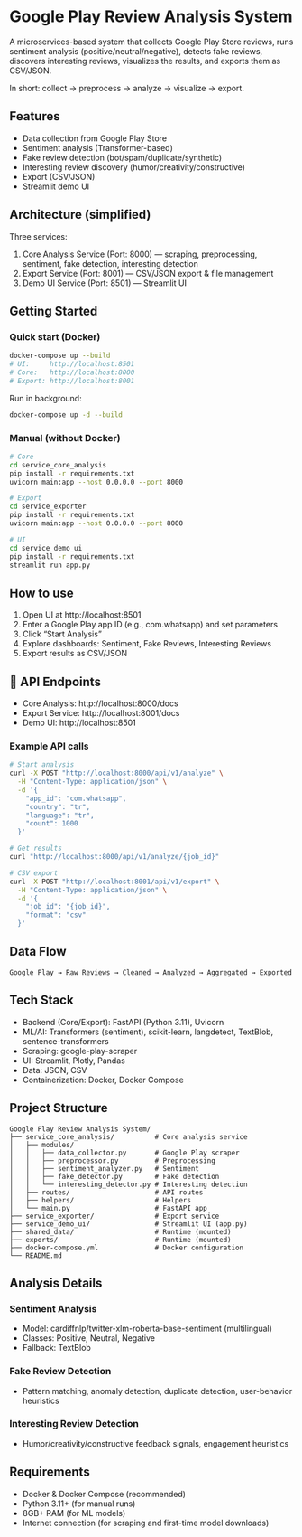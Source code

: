 # Google Play Review Analysis System

A microservices-based system that collects Google Play Store reviews, runs sentiment analysis (positive/neutral/negative), detects fake reviews, discovers interesting reviews, visualizes the results, and exports them as CSV/JSON.

In short: collect → preprocess → analyze → visualize → export.

## Features

- Data collection from Google Play Store
- Sentiment analysis (Transformer-based)
- Fake review detection (bot/spam/duplicate/synthetic)
- Interesting review discovery (humor/creativity/constructive)
- Export (CSV/JSON)
- Streamlit demo UI

## Architecture (simplified)

Three services:

1. Core Analysis Service (Port: 8000) — scraping, preprocessing, sentiment, fake detection, interesting detection
2. Export Service (Port: 8001) — CSV/JSON export & file management
3. Demo UI Service (Port: 8501) — Streamlit UI

## Getting Started

### Quick start (Docker)

```bash
docker-compose up --build
# UI:     http://localhost:8501
# Core:   http://localhost:8000
# Export: http://localhost:8001
```

Run in background:

```bash
docker-compose up -d --build
```

### Manual (without Docker)

```bash
# Core
cd service_core_analysis
pip install -r requirements.txt
uvicorn main:app --host 0.0.0.0 --port 8000

# Export
cd service_exporter
pip install -r requirements.txt
uvicorn main:app --host 0.0.0.0 --port 8000

# UI
cd service_demo_ui
pip install -r requirements.txt
streamlit run app.py
```

## How to use

1. Open UI at http://localhost:8501
2. Enter a Google Play app ID (e.g., com.whatsapp) and set parameters
3. Click “Start Analysis”
4. Explore dashboards: Sentiment, Fake Reviews, Interesting Reviews
5. Export results as CSV/JSON

## 🔧 API Endpoints

- Core Analysis: http://localhost:8000/docs
- Export Service: http://localhost:8001/docs
- Demo UI: http://localhost:8501

### Example API calls

```bash
# Start analysis
curl -X POST "http://localhost:8000/api/v1/analyze" \
  -H "Content-Type: application/json" \
  -d '{
    "app_id": "com.whatsapp",
    "country": "tr",
    "language": "tr",
    "count": 1000
  }'

# Get results
curl "http://localhost:8000/api/v1/analyze/{job_id}"

# CSV export
curl -X POST "http://localhost:8001/api/v1/export" \
  -H "Content-Type: application/json" \
  -d '{
    "job_id": "{job_id}",
    "format": "csv"
  }'
```

## Data Flow

```
Google Play → Raw Reviews → Cleaned → Analyzed → Aggregated → Exported
```

## Tech Stack

- Backend (Core/Export): FastAPI (Python 3.11), Uvicorn
- ML/AI: Transformers (sentiment), scikit-learn, langdetect, TextBlob, sentence-transformers
- Scraping: google-play-scraper
- UI: Streamlit, Plotly, Pandas
- Data: JSON, CSV
- Containerization: Docker, Docker Compose

## Project Structure

```
Google Play Review Analysis System/
├── service_core_analysis/          # Core analysis service
│   ├── modules/
│   │   ├── data_collector.py       # Google Play scraper
│   │   ├── preprocessor.py         # Preprocessing
│   │   ├── sentiment_analyzer.py   # Sentiment
│   │   ├── fake_detector.py        # Fake detection
│   │   └── interesting_detector.py # Interesting detection
│   ├── routes/                     # API routes
│   ├── helpers/                    # Helpers
│   └── main.py                     # FastAPI app
├── service_exporter/               # Export service
├── service_demo_ui/                # Streamlit UI (app.py)
├── shared_data/                    # Runtime (mounted)
├── exports/                        # Runtime (mounted)
├── docker-compose.yml              # Docker configuration
└── README.md
```

## Analysis Details

### Sentiment Analysis
- Model: cardiffnlp/twitter-xlm-roberta-base-sentiment (multilingual)
- Classes: Positive, Neutral, Negative
- Fallback: TextBlob

### Fake Review Detection
- Pattern matching, anomaly detection, duplicate detection, user-behavior heuristics

### Interesting Review Detection
- Humor/creativity/constructive feedback signals, engagement heuristics

## Requirements

- Docker & Docker Compose (recommended)
- Python 3.11+ (for manual runs)
- 8GB+ RAM (for ML models)
- Internet connection (for scraping and first-time model downloads)
#
